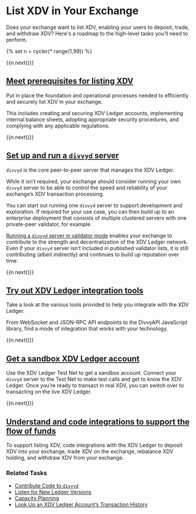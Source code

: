 # List XDV in Your Exchange

Does your exchange want to list XDV, enabling your users to deposit, trade, and withdraw XDV? Here's a roadmap to the high-level tasks you'll need to perform.

{% set n = cycler(* range(1,99)) %}

<span class="use-case-step-num">{{n.next()}}</span>
<!-- <span class="use-case-step-length">(1 hour)</span> -->
## [Meet prerequisites for listing XDV](list-xdv-as-an-exchange.html#prerequisites-for-supporting-xdv)

Put in place the foundation and operational processes needed to efficiently and securely list XDV in your exchange.

This includes creating and securing XDV Ledger accounts, implementing internal balance sheets, adopting appropriate security procedures, and complying with any applicable regulations.


<span class="use-case-step-num">{{n.next()}}</span>
<!-- <span class="use-case-step-length">(1 hour)</span> -->
## [Set up and run a `divvyd` server](manage-the-divvyd-server.html)

`divvyd` is the core peer-to-peer server that manages the XDV Ledger.

While it isn’t required, your exchange should consider running your own `divvyd` server to be able to control the speed and reliability of your exchange’s XDV transaction processing.

You can start out running one `divvyd` server to support development and exploration. If required for your use case, you can then build up to an enterprise deployment that consists of multiple clustered servers with one private-peer validator, for example.

[Running a `divvyd` server in validator mode](run-a-divvyd-validator.html) enables your exchange to contribute to the strength and decentralization of the XDV Ledger network. Even if your `divvyd` server isn’t included in published validator lists, it is still contributing (albeit indirectly) and continues to build up reputation over time.


<span class="use-case-step-num">{{n.next()}}</span>
<!-- <span class="use-case-step-length">(1 hour)</span> -->
## [Try out XDV Ledger integration tools](get-started-with-the-divvyd-api.html)

Take a look at the various tools provided to help you integrate with the XDV Ledger.

From WebSocket and JSON-RPC API endpoints to the DivvyAPI JavaScript library, find a mode of integration that works with your technology.


<span class="use-case-step-num">{{n.next()}}</span>
<!-- <span class="use-case-step-length">(1 hour)</span> -->
## [Get a sandbox XDV Ledger account](xdv-test-net-faucet.html)

Use the XDV Ledger Test Net to get a sandbox account. Connect your `divvyd` server to the Test Net to make test calls and get to know the XDV Ledger. Once you’re ready to transact in real XDV, you can switch over to transacting on the live XDV Ledger.


<span class="use-case-step-num">{{n.next()}}</span>
<!-- <span class="use-case-step-length">(1 hour)</span> -->
## [Understand and code integrations to support the flow of funds](list-xdv-as-an-exchange.html#flow-of-funds)

To support listing XDV, code integrations with the XDV Ledger to deposit XDV into your exchange, trade XDV on the exchange, rebalance XDV holding, and withdraw XDV from your exchange.


### Related Tasks

- [Contribute Code to `divvyd`](contribute-code-to-divvyd.html)
- [Listen for New Ledger Versions](subscription-methods.html)
- [Capacity Planning](capacity-planning.html)
- [Look Up an XDV Ledger Account’s Transaction History](tx_history.html)
<!-- for the future, link to Implement Destination Tags -->
